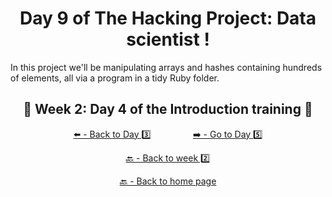 <h1 align="center">Day 9 of The Hacking Project: Data scientist !</h1>

In this project we'll be manipulating arrays and hashes containing hundreds of elements, all via a program in a tidy Ruby folder. 

<h2 align="center">🎉 Week 2: Day 4 of the Introduction training 🎉</h2>

<div align="center">
  
  [⬅️ - Back to Day 3️⃣](https://github.com/BenjaminCharmes/THP_Introduction/tree/main/Week_2/Day_3)
  &nbsp;&nbsp;&nbsp;&nbsp;&nbsp;&nbsp;&nbsp;&nbsp;&nbsp;&nbsp;&nbsp;&nbsp;&nbsp;&nbsp;&nbsp;
  [➡️ - Go to Day 5️⃣](https://github.com/BenjaminCharmes/THP_Introduction/tree/main/Week_2/Day_5)

</div>

<div align="center">

  [🔙 - Back to week 2️⃣](https://github.com/BenjaminCharmes/THP_Introduction/tree/main/Week_2)

  [🔙 - Back to home page](https://github.com/BenjaminCharmes/THP_Introduction)

</div>